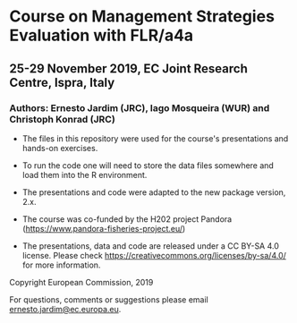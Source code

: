 # Course on Management Strategies Evaluation with FLR/a4a

## 25-29 November 2019, EC Joint Research Centre, Ispra, Italy

### Authors: Ernesto Jardim (JRC), Iago Mosqueira (WUR) and Christoph Konrad (JRC)

- The files in this repository were used for the course's presentations and hands-on exercises.

- To run the code one will need to store the data files somewhere and load them into the R environment.

- The presentations and code were adapted to the new package version, 2.x.

- The course was co-funded by the H202 project Pandora (https://www.pandora-fisheries-project.eu/)

- The presentations, data and code are released under a CC BY-SA 4.0 license. Please check https://creativecommons.org/licenses/by-sa/4.0/ for more information.


Copyright European Commission, 2019

For questions, comments or suggestions please email <ernesto.jardim@ec.europa.eu>.
